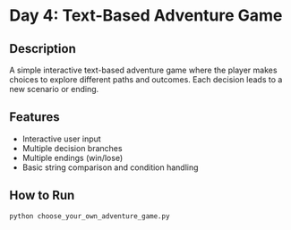 #  Day 4: Text-Based Adventure Game

##  Description

A simple interactive text-based adventure game where the player makes choices to explore different paths and outcomes. Each decision leads to a new scenario or ending.

## Features

- Interactive user input
- Multiple decision branches
- Multiple endings (win/lose)
- Basic string comparison and condition handling

## How to Run

```bash
python choose_your_own_adventure_game.py
